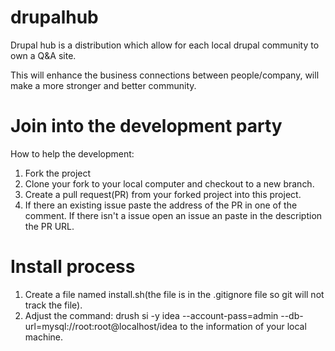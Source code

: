 drupalhub
=========

Drupal hub is a distribution which allow for each local drupal community to own
a Q&A site.

This will enhance the business connections between people/company, will make a
more stronger and better community.

Join into the development party
=========
How to help the development:
1. Fork the project
2. Clone your fork to your local computer and checkout to a new branch.
3. Create a pull request(PR) from your forked project into this project.
4.  If there an existing issue paste the address of the PR in one of the comment.
    If there isn't a issue open an issue an paste in the description the PR
    URL.


Install process
=========
1.  Create a file named install.sh(the file is in the .gitignore file so git will
    not track the file).
2. Adjust the command:
    drush si -y idea --account-pass=admin --db-url=mysql://root:root@localhost/idea
   to the information of your local machine.
